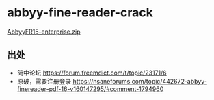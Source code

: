# abbyy-fine-reader-crack

[AbbyyFR15-enterprise.zip](https://github.com/eric-gitta-moore/abbyy-fine-reader-crack/releases/download/v1/AbbyyFR15-enterprise.zip)

## 出处
- 简中论坛 https://forum.freemdict.com/t/topic/23171/6
- 原破，需要注册登录 https://nsaneforums.com/topic/442672-abbyy-finereader-pdf-16-v160147295/#comment-1794960
